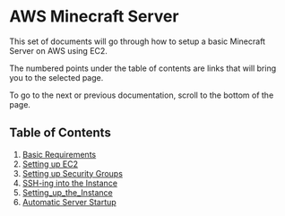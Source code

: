 # AWS Minecraft Server

This set of documents will go through how to setup a basic Minecraft Server on AWS using EC2.

The numbered points under the table of contents are links that will bring you to the selected page.

To go to the next or previous documentation, scroll to the bottom of the page.

## Table of Contents

1. [Basic Requirements](docs/Basic_Requirements.md)
2. [Setting up EC2](docs/Setting_up_EC2.md)
3. [Setting up Security Groups](docs/Setting_up_Security_Groups.md)
4. [SSH-ing into the Instance](docs/SSH-ing_into_the_Instance.md)
5. [Setting_up_the_Instance](docs/Setting_up_the_Instance.md)
6. [Automatic Server Startup](docs/Automatic_Server_Start.md)
